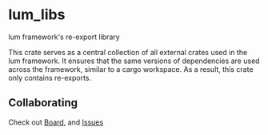 # lum_libs

lum framework's re-export library

This crate serves as a central collection of all external crates used in the lum framework. It ensures that the same versions of dependencies are used across the framework, similar to a cargo workspace. As a result, this crate only contains re-exports.

## Collaborating

Check out [Board](https://github.com/orgs/lum-rs/projects/3), and [Issues](https://github.com/lum-rs/lum_libs/issues)
